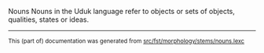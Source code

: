 Nouns
Nouns in the Uduk language refer to objects or sets of objects, qualities, states or ideas.

* * *

<small>This (part of) documentation was generated from [src/fst/morphology/stems/nouns.lexc](https://github.com/giellalt/lang-udu/blob/main/src/fst/morphology/stems/nouns.lexc)</small>
